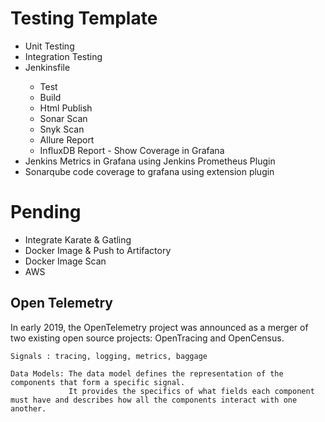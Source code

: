 # Testing Template

<ul>
<li>Unit Testing</li>
<li>Integration Testing</li>
<li>Jenkinsfile</li>
    <ul>
        <li>Test</li>
        <li>Build</li>
        <li>Html Publish</li>
        <li>Sonar Scan</li>
        <li>Snyk Scan</li>
        <li>Allure Report</li>
        <li>InfluxDB Report - Show Coverage in Grafana</li>
    </ul>
<li>Jenkins Metrics in Grafana using Jenkins Prometheus Plugin</li>
<li>Sonarqube code coverage to grafana using extension plugin</li>
</ul>

# Pending

<ul>
    <li>Integrate Karate & Gatling</li>
    <li>Docker Image & Push to Artifactory</li>
    <li>Docker Image Scan</li>
    <li>AWS</li>
</ul>


## Open Telemetry
<p>
    In early 2019, the OpenTelemetry project was announced as a merger of two existing open source projects: OpenTracing and OpenCensus.
    
    Signals : tracing, logging, metrics, baggage
    
    Data Models: The data model defines the representation of the components that form a specific signal.
                 It provides the specifics of what fields each component must have and describes how all the components interact with one another.
</p>
